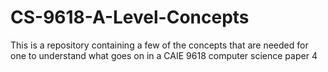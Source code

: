 # CS-9618-A-Level-Concepts
This is a repository containing a few of the concepts that are needed for one to understand what goes on in a CAIE 9618 computer science paper 4 

